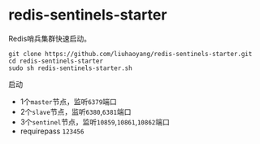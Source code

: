 # redis-sentinels-starter
Redis哨兵集群快速启动。

```
git clone https://github.com/liuhaoyang/redis-sentinels-starter.git
cd redis-sentinels-starter
sudo sh redis-sentinels-starter.sh
```

启动 
- 1个`master`节点，监听`6379`端口
- 2个`slave`节点，监听`6380`,`6381`端口
- 3个`sentinel`节点，监听`10859`,`10861`,`10862`端口
- requirepass `123456`
